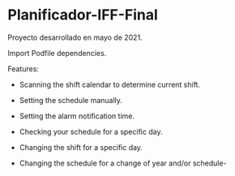 # Planificador-IFF-Final
Proyecto desarrollado en mayo de 2021.

Import Podfile dependencies.


Features:

- Scanning the shift calendar to determine current shift.

- Setting the schedule manually.

- Setting the alarm notification time.

- Checking your schedule for a specific day.

- Changing the shift for a specific day.

- Changing the schedule for a change of year and/or schedule-